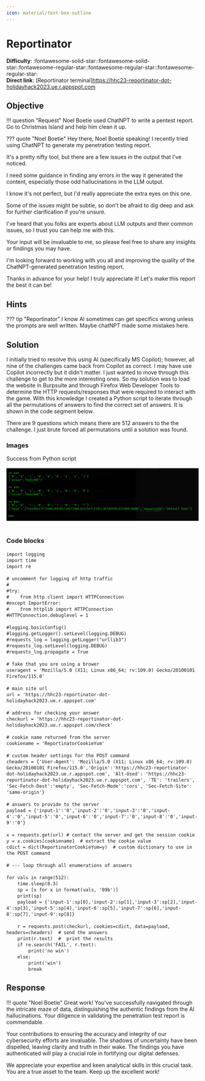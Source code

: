```yaml
---
icon: material/text-box-outline
---
```


# Reportinator

**Difficulty**: :fontawesome-solid-star::fontawesome-solid-star::fontawesome-regular-star::fontawesome-regular-star::fontawesome-regular-star:<br/>
**Direct link**: [Reportinator terminal]https://hhc23-reportinator-dot-holidayhack2023.ue.r.appspot.com

## Objective

!!! question "Request"
    Noel Boetie used ChatNPT to write a pentest report. Go to Christmas Island and help him clean it up.

??? quote "Noel Boetie"
    Hey there, Noel Boetie speaking! I recently tried using ChatNPT to generate my penetration testing report.

It's a pretty nifty tool, but there are a few issues in the output that I've noticed.

I need some guidance in finding any errors in the way it generated the content, especially those odd hallucinations in the LLM output.

I know it's not perfect, but I'd really appreciate the extra eyes on this one.

Some of the issues might be subtle, so don't be afraid to dig deep and ask for further clarification if you're unsure.

I've heard that you folks are experts about LLM outputs and their common issues, so I trust you can help me with this.

Your input will be invaluable to me, so please feel free to share any insights or findings you may have.

I'm looking forward to working with you all and improving the quality of the ChatNPT-generated penetration testing report.

Thanks in advance for your help! I truly appreciate it! Let's make this report the best it can be!

## Hints

??? tip "Reportinator"
    I know AI sometimes can get specifics wrong unless the prompts are well written. Maybe chatNPT made some mistakes here.

## Solution

 I initially tried to resolve this using AI (specifically MS Copilot); however, all nine of the challenges came back from Copilot as correct. I may have use Copilot incorrectly but it didn't matter. I just wanted to move through this challenge to get to the more interesting ones. So my solution was to load the website in Burpsuite and through Firefox Web Developer Tools to determine the HTTP requests/responses that were required to interact with the game. With this knowledge I created a Python script to iterate through all the permutations of answers to find the correct set of answers. It is shown in the code segment below. 
 
 There are 9 questions which means there are 512 answers to the the challenge. I just brute forced all permutations until a solution was found.
 
 ### Images
Success from Python script<br><br>
![images](../img/objectives/o4/found_combination_python.png)<br><br>

### Code blocks

```import requests
import logging
import time
import re

# uncomment for logging of http traffic
#
#try:
#    from http.client import HTTPConnection
#except ImportError:
#    from httplib import HTTPConnection
#HTTPConnection.debuglevel = 1

#logging.basicConfig()
#logging.getLogger().setLevel(logging.DEBUG)
#requests_log = logging.getLogger("urllib3")
#requests_log.setLevel(logging.DEBUG)
#requests_log.propagate = True

# fake that you are using a brower
useragent = 'Mozilla/5.0 (X11; Linux x86_64; rv:109.0) Gecko/20100101 Firefox/115.0'

# main site url
url = 'https://hhc23-reportinator-dot-holidayhack2023.ue.r.appspot.com'

# address for checking your answer
checkurl = 'https://hhc23-reportinator-dot-holidayhack2023.ue.r.appspot.com/check'

# cookie name returned from the server
cookiename = 'ReportinatorCookieYum'

# custom header settings for the POST command
cheaders = {'User-Agent': 'Mozilla/5.0 (X11; Linux x86_64; rv:109.0) Gecko/20100101 Firefox/115.0','Origin':'https://hhc23-reportinator-dot-holidayhack2023.ue.r.appspot.com', 'Alt-Used': 'https://hhc23-reportinator-dot-holidayhack2023.ue.r.appspot.com', 'TE': 'trailers', 'Sec-Fetch-Dest':'empty', 'Sec-Fetch-Mode':'cors', 'Sec-Fetch-Site': 'same-origin'} 

# answers to provide to the server
payload = {'input-1':'0','input-2':'0','input-3':'0','input-4':'0','input-5':'0','input-6':'0','input-7':'0','input-8':'0','input-9':'0'}

x = requests.get(url) # contact the server and get the session cookie
y = x.cookies[cookiename]  # extract the cookie value
cdict = dict(ReportinatorCookieYum=y)  # custom dictionary to use in the POST command

# --- loop through all enumerations of answers

for vals in range(512):
    time.sleep(0.3)
    sp = [x for x in format(vals, '09b')]
    print(sp)
    payload = {'input-1':sp[0],'input-2':sp[1],'input-3':sp[2],'input-4':sp[3],'input-5':sp[4],'input-6':sp[5],'input-7':sp[6],'input-8':sp[7],'input-9':sp[8]}

    r = requests.post(checkurl, cookies=cdict, data=payload, headers=cheaders)  # send the answers
    print(r.text)  #  print the results
    if re.search('FAIL', r.text):
        print('no win')
    else:
        print('win')
        break

```

## Response

!!! quote "Noel Boetie"
    Great work! You've successfully navigated through the intricate maze of data, distinguishing the authentic findings from the AI hallucinations. Your diligence in validating the penetration test report is commendable.

Your contributions to ensuring the accuracy and integrity of our cybersecurity efforts are invaluable. The shadows of uncertainty have been dispelled, leaving clarity and truth in their wake. The findings you have authenticated will play a crucial role in fortifying our digital defenses.

We appreciate your expertise and keen analytical skills in this crucial task. You are a true asset to the team. Keep up the excellent work! 
